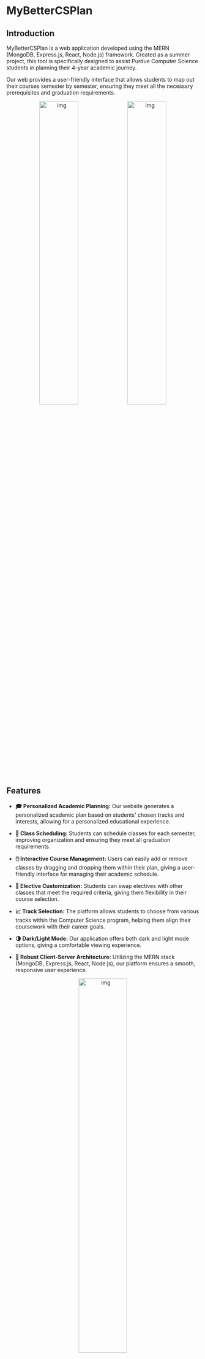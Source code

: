 # MyBetterCSPlan
## Introduction

MyBetterCSPlan is a web application developed using the MERN (MongoDB, Express.js, React, Node.js) framework. Created as a summer project, this tool is specifically designed to assist Purdue Computer Science students in planning their 4-year academic journey.

Our web provides a user-friendly interface that allows students to map out their courses semester by semester, ensuring they meet all the necessary prerequisites and graduation requirements.

<div align="center">
  <img alt="img" src="https://imgur.com/U77UjYh.png" width="45%" height="auto" style="display: inline-block;"/>
  <img alt="img" src="https://i.imgur.com/7ZKmmWC.png" width="45%" height="auto" style="display: inline-block;"/>
</div>

## Features
- **🎓 Personalized Academic Planning:** Our website generates a personalized academic plan based on students' chosen tracks and interests, allowing for a personalized educational experience.

- **📅 Class Scheduling:** Students can schedule classes for each semester, improving organization and ensuring they meet all graduation requirements.

- **🖱️ Interactive Course Management:** Users can easily add or remove classes by dragging and dropping them within their plan, giving a user-friendly interface for managing their academic schedule.

- **🔄 Elective Customization:** Students can swap electives with other classes that meet the required criteria, giving them flexibility in their course selection.

- **📈 Track Selection:** The platform allows students to choose from various tracks within the Computer Science program, helping them align their coursework with their career goals.

- **🌗 Dark/Light Mode:** Our application offers both dark and light mode options, giving a comfortable viewing experience.

- **🔧 Robust Client-Server Architecture:** Utilizing the MERN stack (MongoDB, Express.js, React, Node.js), our platform ensures a smooth, responsive user experience.

<div align="center">
  <img alt="img" src="https://i.imgur.com/2Q4UDma.png" width="50%" height="auto" />
</div>
<div align="center">
  <img alt="img" src="https://i.imgur.com/uMQXH5n.png" width="50%" height="auto" />
</div>


## Objective
> The aim objective of MyPurdueCSPlan is to help Purdue CS students plan their academic journey efficiency.

 ## Getting Started
To get started with MyBetterCSPlan, clone this repository and follow the installation instructions below.
```sh
git clone https://github.com/MyPurdueCSBetterPlan/bettercsplan.git


#Make sure to have all the tokens in .env set up in both directories Backend directory

#Client
cd client
npm install
npm start

#Backend
cd server
npm install
npm start


Access to the page with the following URL: http://localhost:3000/
```

## License
Distributed under the MIT License. See LICENSE for more information.

**Made with ❤️ CSGrinders, © 2024**


